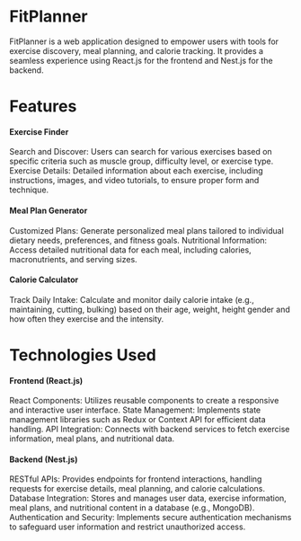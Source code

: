 
# **FitPlanner**

FitPlanner is a web application designed to empower users with tools for exercise discovery, meal planning, and calorie tracking. It provides a seamless experience using React.js for the frontend and Nest.js for the backend.




# **Features**


#### **Exercise Finder**
Search and Discover: Users can search for various exercises based on specific criteria such as muscle group, difficulty level, or exercise type.
Exercise Details: Detailed information about each exercise, including instructions, images, and video tutorials, to ensure proper form and technique.



#### **Meal Plan Generator**
Customized Plans: Generate personalized meal plans tailored to individual dietary needs, preferences, and fitness goals.
Nutritional Information: Access detailed nutritional data for each meal, including calories, macronutrients, and serving sizes.



#### **Calorie Calculator**
Track Daily Intake: Calculate and monitor daily calorie intake (e.g., maintaining, cutting, bulking) based on their age, weight, height gender and how often they exercise and the intensity.




# **Technologies Used**

#### **Frontend (React.js)**
React Components: Utilizes reusable components to create a responsive and interactive user interface.
State Management: Implements state management libraries such as Redux or Context API for efficient data handling.
API Integration: Connects with backend services to fetch exercise information, meal plans, and nutritional data.


#### **Backend (Nest.js)**
RESTful APIs: Provides endpoints for frontend interactions, handling requests for exercise details, meal planning, and calorie calculations.
Database Integration: Stores and manages user data, exercise information, meal plans, and nutritional content in a database (e.g., MongoDB).
Authentication and Security: Implements secure authentication mechanisms to safeguard user information and restrict unauthorized access.


